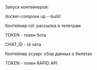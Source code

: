 Запуск контейнеров:

docker-compose up --build

Контейнер rot: рассылка в телеграм

TOKEN - токен бота

CHAT_ID - id чата

Контейнер scyapi: сбор данных о билетах

TOKEN - токен RAPID API
